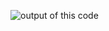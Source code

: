 ![output of this code](https://github.com/Harshchauhan29626/swap-two-variables/assets/150172292/160a3f9d-5b81-43aa-bef8-11b257cdf5be)
